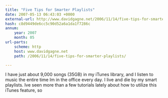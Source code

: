 ```yaml
---
title: "Five Tips for Smarter Playlists"
date: 2007-05-13 06:43:03 +0000
external-url: http://www.davidgagne.net/2006/11/14/five-tips-for-smarter-playlists/
hash: c8d9449de6cc5c90d52a6a1da1f7286c
annum:
    year: 2007
    month: 05
url-parts:
    scheme: http
    host: www.davidgagne.net
    path: /2006/11/14/five-tips-for-smarter-playlists/

---
```


I have just about 9,000 songs (35GB) in my iTunes library, and I listen to music the entire time Im in the office every day. I live and die by my smart playlists. Ive seen more than a few tutorials lately about how to utilize this iTunes feature, so

